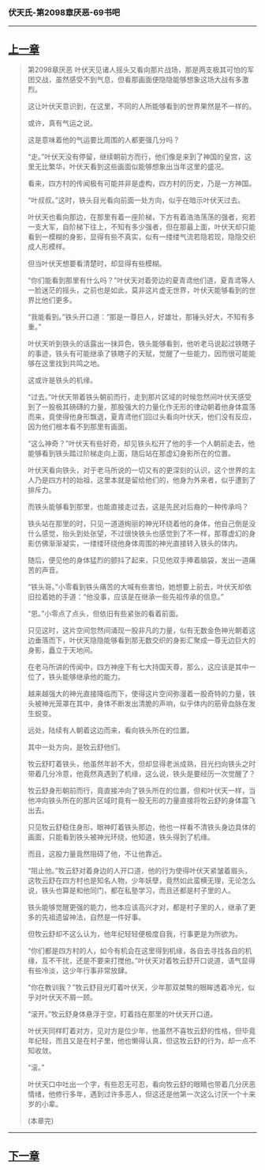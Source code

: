 ### 伏天氏-第2098章厌恶-69书吧

--------
[上一章](./9a19a8a53d23685c80569d5b835118ce.md)
--------


>
>
>
>第2098章厌恶
>叶伏天见诸人摇头又看向那片战场，那是两支极其可怕的军团交战，虽然感受不到气息，但看那画面便隐隐能够想象这场大战有多激烈。
>
>这让叶伏天意识到，在这里，不同的人所能够看到的世界果然是不一样的。
>
>或许，真有气运之说。
>
>这是意味着他的气运要比周围的人都更强几分吗？
>
>“走。”叶伏天没有停留，继续朝前方而行，他们像是来到了神国的皇宫，这里无比繁华，叶伏天看到这些画面似能够想象出当年这里的盛况。
>
>看来，四方村的传闻极有可能并非是虚构，四方村的历史，乃是一方神国。
>
>“叶叔叔。”这时，铁头目光看向前面一处方向，似乎在暗示叶伏天过去。
>
>叶伏天也看向那边，在那里有着一座阶梯，下方有着浩浩荡荡的强者，宛若一支大军，自阶梯下往上，不知有多少强者，但在那最上面，叶伏天却只能看到一模糊的身影，显得有些不真实，似有一缕缕气流若隐若现，隐隐交织成人形模样。
>
>但当叶伏天想要看清楚时，却显得有些模糊。
>
>“你们能看到那里有什么吗？”叶伏天对着旁边的夏青鸢他们道，夏青鸢等人一脸迷茫的摇头，之前也是如此，莫非这片虚无世界，叶伏天能够看到的世界比他们更多。
>
>“我能看到。”铁头开口道：“那是一尊巨人，好雄壮，那锤头好大，不知有多重。”
>
>叶伏天听到铁头的话露出一抹异色，铁头能够看到，他听老马说起过铁瞎子的事迹，铁头有可能继承了铁瞎子的天赋，觉醒了一些能力，因而很可能能够在这里找到共鸣之地。
>
>这或许是铁头的机缘。
>
>“过去。”叶伏天带着铁头朝前而行，走到那片区域的时候忽然间叶伏天感受到了一股极其磅礴的力量，那股强大的力量化作无形的律动朝着他身体震荡而来，竟使得他身形飘退，夏青鸢他们回过头看向叶伏天，他们没有反应，因为他们根本看不到那里有画面。
>
>“这么神奇？”叶伏天有些好奇，却见铁头松开了他的手一个人朝前走去，他能够看到铁头踏过阶梯走向上面，随后站在那虚幻身影所在的位置。
>
>叶伏天看向铁头，对于老马所说的一切又有的更深刻的认识，这个世界的主人乃是四方村的始祖，这里本就是留给他们的，他身为外来者，似乎遭到了排斥力。
>
>而铁头能够看到那里，也能直接走过去，这是先民对后裔的一种传承吗？
>
>铁头站在那里的时，只见一道道绚丽的神光环绕着他的身体，他自己倒是没什么感觉，抬头到处张望，不过很快铁头也感觉到了不一样，那尊虚幻的身影仿佛渐渐凝实，一缕缕环绕他身体周围的神光直接转入铁头的体内。
>
>随后，便见他的身体猛烈的颤抖了起来，只见他双手捧着脑袋，发出一道痛苦的声音。
>
>“铁头哥。”小零看到铁头痛苦的大喊有些害怕，她想要上前去，叶伏天却依旧拉着她的手道：“他没事，应该是在继承一些先祖传承的信息。”
>
>“恩。”小零点了点头，但依旧有些紧张的看着前面。
>
>只见这时，这片空间忽然间涌现一股非凡的力量，似有无数金色神光朝着这边垂落而下，叶伏天隐隐能够看到那无数交织的身影汇聚成一尊无边巨大的身影，矗立于天地间。
>
>在老马所讲的传闻中，四方神座下有七大持国天尊，那么，这应该是其中一位了，铁头能够继承他的能力。
>
>越来越强大的神光直接降临而下，使得这片空间弥漫着一股奇特的力量，铁头被神光笼罩在其中，身体不断发出清脆的声响，似乎体内的筋骨血脉在发生蜕变。
>
>远处，陆续有人朝着这边而来，看向铁头所在的位置。
>
>其中一处方向，是牧云舒他们。
>
>牧云舒盯着铁头，他虽然年龄不大，但却显得老派成熟，目光扫向铁头之时带着几分冷意，他竟然真遇到了机缘，这么说，铁头是要经历一次觉醒了？
>
>牧云舒身形朝前而行，竟直接冲向了铁头所在的位置，但和叶伏天一样，当他冲向铁头所在的那片区域时竟有一股无形的力量直接将牧云舒的身体震飞出去。
>
>只见牧云舒稳住身形，眼神盯着铁头那边，他也一样看不清铁头身边具体的画面，只能看到铁头被神光环绕，他知道，铁头得到了机缘。
>
>而且，这股力量竟然阻碍了他，不让他靠近。
>
>“阻止他。”牧云舒对着身边的人开口道，他的行为使得叶伏天紧皱着眉头，这牧云舒在四方村也是知名人物，少年妖孽，竟然如此蛮横无理，无论怎么说，铁头也算是和他同门，都在私塾学习，而且还都是村子里的人。
>
>铁头能够觉醒更强的能力，他本应该高兴才对，都是村子里的人，继承了更多的先祖遗留神法，自然是一件好事。
>
>但牧云舒却不这么认为，他年纪轻轻便极度自我，行事更是为所欲为。
>
>“你们都是四方村的人，如今有机会在这里得到机缘，各自去寻找各自的机缘，互不干扰，还是不要来打搅他。”叶伏天对着牧云舒开口说道，语气显得有些冷淡，这少年行事非常放肆。
>
>“你在教训我？”牧云舒目光盯着叶伏天，少年那双桀骜的眼眸透着冷光，似乎对叶伏天不屑一顾。
>
>“滚开。”牧云舒身体悬浮于空，盯着挡在那里的叶伏天开口道。
>
>叶伏天同样盯着对方，见对方是位少年，他虽然不喜牧云舒的性格，但毕竟年纪轻，而且又是在村子里，他也懒得认真，但这牧云舒的行为，却一点不知收敛。
>
>“滚。”
>
>叶伏天口中吐出一个字，有些忍无可忍，看向牧云舒的眼睛也带着几分厌恶情绪，他修行多年，遇到过许多恶人，但这还是他第一次这么讨厌一个十来岁的小辈。
>
>(本章完)
>
>

--------
[下一章](./594bdf640a0f0bb5c9653c86b9f085c4.md)
--------
